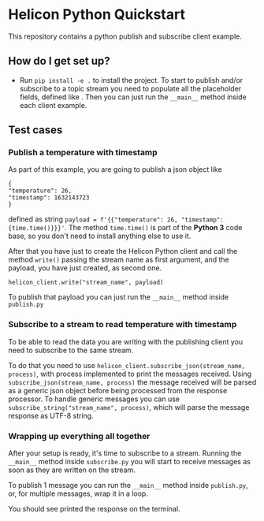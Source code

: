 # Helicon Python Quickstart #

This repository contains a python publish and subscribe client example.

## How do I get set up? ##

* Run `pip install -e .` to install the project. 
  To start to publish and/or subscribe to a topic stream you need to populate all the placeholder fields, defined like <placeholder>.
  Then you can just run the `__main__` method inside each client example.

## Test cases ##

### Publish a temperature with timestamp ###
As part of this example, you are going to publish a json object like
```
{
"temperature": 26,
"timestamp": 1632143723
}
```
defined as string `payload = f'{{"temperature": 26, "timestamp": {time.time()}}}'`. The method `time.time()` is part of the __Python 3__ code base, so you don't need to install anything else to use it.

After that you have just to create the Helicon Python client and call the method `write()` passing the stream name as first argument, and the payload, you have just created, as second one.
```
helicon_client.write("stream_name", payload)
```
To publish that payload you can just run the `__main__` method inside `publish.py`

### Subscribe to a stream to read temperature with timestamp ###
To be able to read the data you are writing with the publishing client you need to subscribe to the same stream.

To do that you need to use `helicon_client.subscribe_json(stream_name, process)`, with process implemented to print the messages received.
Using `subscribe_json(stream_name, process)` the message received will be parsed as a generic json object before being processed from the response processor.
To handle generic messages you can use `subscribe_string("stream_name", process)`, which will parse the message response as UTF-8 string.

### Wrapping up everything all together ###

After your setup is ready, it's time to subscribe to a stream. Running the `__main__` method inside `subscribe.py` you will start to receive messages as soon as they are written on the stream.

To publish 1 message you can run the `__main__` method inside `publish.py`, or, for multiple messages, wrap it in a loop.

You should see printed the response on the terminal.
